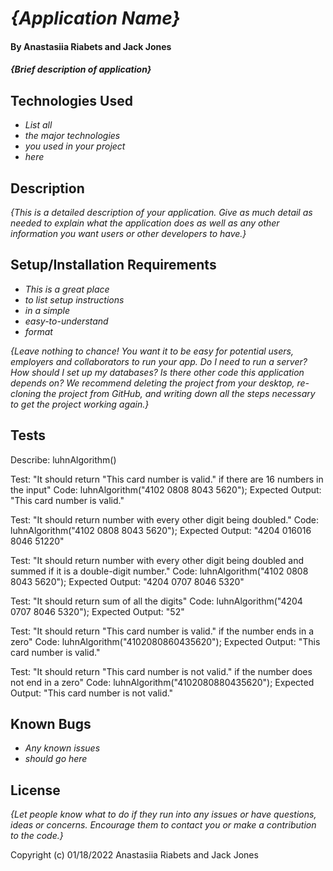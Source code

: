 # _{Application Name}_

#### By Anastasiia Riabets and Jack Jones

#### _{Brief description of application}_

## Technologies Used

* _List all_
* _the major technologies_
* _you used in your project_
* _here_

## Description

_{This is a detailed description of your application. Give as much detail as needed to explain what the application does as well as any other information you want users or other developers to have.}_

## Setup/Installation Requirements

* _This is a great place_
* _to list setup instructions_
* _in a simple_
* _easy-to-understand_
* _format_

_{Leave nothing to chance! You want it to be easy for potential users, employers and collaborators to run your app. Do I need to run a server? How should I set up my databases? Is there other code this application depends on? We recommend deleting the project from your desktop, re-cloning the project from GitHub, and writing down all the steps necessary to get the project working again.}_

## Tests 

Describe: luhnAlgorithm()

Test: "It should return "This card number is valid." if there are 16 numbers in the input"
Code:
luhnAlgorithm("4102 0808 8043 5620");
Expected Output: "This card number is valid."

Test: "It should return number with every other digit being doubled."
Code:
luhnAlgorithm("4102 0808 8043 5620");
Expected Output: "4204 016016 8046 51220"

Test: "It should return number with every other digit being doubled and summed if it is a double-digit number."
Code:
luhnAlgorithm("4102 0808 8043 5620");
Expected Output: "4204 0707 8046 5320"

Test: "It should return sum of all the digits"
Code:
luhnAlgorithm("4204 0707 8046 5320");
Expected Output: "52"

Test: "It should return "This card number is valid." if the number ends in a zero"
Code:
luhnAlgorithm("4102080860435620");
Expected Output: "This card number is valid."

Test: "It should return "This card number is not valid." if the number does not end in a zero"
Code:
luhnAlgorithm("4102080880435620");
Expected Output: "This card number is not valid."
## Known Bugs

* _Any known issues_
* _should go here_

## License

_{Let people know what to do if they run into any issues or have questions, ideas or concerns.  Encourage them to contact you or make a contribution to the code.}_

Copyright (c) 01/18/2022 Anastasiia Riabets and Jack Jones